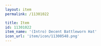 ```yaml
---
layout: item
permalink: /11301022

title: Item
id: 11301022
item_name: '(Intro) Decent Battleworn Hat'
icon_url: 'item/icon/11300548.png'
---
```

